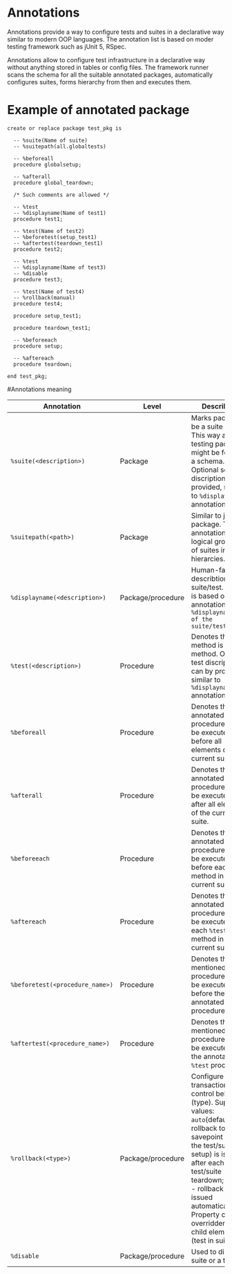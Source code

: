# Annotations

Annotations provide a way to configure tests and suites in a declarative way similar to modern OOP languages.
The annotation list is based on moder testing framework such as jUnit 5, RSpec.

Annotations allow to configure test infrastructure in a declarative way without anything stored in tables or config files. The framework runner scans the schema for all the suitable annotated packages, automatically configures suites, forms hierarchy from then and executes them.

# Example of annotated package
```
create or replace package test_pkg is

  -- %suite(Name of suite)
  -- %suitepath(all.globaltests)

  -- %beforeall
  procedure globalsetup;

  -- %afterall
  procedure global_teardown;

  /* Such comments are allowed */

  -- %test
  -- %displayname(Name of test1)
  procedure test1;

  -- %test(Name of test2)
  -- %beforetest(setup_test1)
  -- %aftertest(teardown_test1)
  procedure test2;

  -- %test
  -- %displayname(Name of test3)
  -- %disable
  procedure test3;
  
  -- %test(Name of test4)
  -- %rollback(manual)
  procedure test4;

  procedure setup_test1;

  procedure teardown_test1;

  -- %beforeeach
  procedure setup;

  -- %aftereach
  procedure teardown;

end test_pkg;
```

#Annotations meaning

| Annotation |Level| Describtion |
| --- | --- | --- |
| `%suite(<description>)` | Package | Marks package to be a suite of tests This way all testing packages might be found in a schema. Optional schema discription can by provided, similar to `%displayname` annotation. |
| `%suitepath(<path>)` | Package | Similar to java package. The annotation allows logical grouping of suites into hierarcies. |
| `%displayname(<description>)` | Package/procedure | Human-familiar describtion of the suite/test. Syntax is based on jUnit annotation: `%displayname(Name of the suite/test)` |
| `%test(<description>)` | Procedure | Denotes that a method is a test method.  Optional test discription can by provided, similar to `%displayname` annotation. |
| `%beforeall` | Procedure | Denotes that the annotated procedure should be executed once before all elements of the current suite. |
| `%afterall` | Procedure | Denotes that the annotated procedure should be executed once after all elements of the current suite. |
| `%beforeeach` | Procedure | Denotes that the annotated procedure should be executed before each `%test` method in the current suite. |
| `%aftereach` | Procedure | Denotes that the annotated procedure should be executed after each `%test` method in the current suite. |
| `%beforetest(<procedure_name>)` | Procedure | Denotes that mentioned procedure should be executed before the annotated `%test` procedure. |
| `%aftertest(<procedure_name>)` | Procedure | Denotes that mentioned procedure should be executed after the annotated `%test` procedure. |
| `%rollback(<type>)` | Package/procedure | Configure transaction control behaviour (type). Supported values: `auto`(default) - rollback to savepoint (before the test/suite setup) is issued after each test/suite teardown; `manual` - rollback is never issued automatically. Property can be overridden for child element (test in suite) |
| `%disable` | Package/procedure | Used to disable a suite or a test |